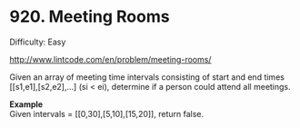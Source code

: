 # 920. Meeting Rooms

Difficulty: Easy

http://www.lintcode.com/en/problem/meeting-rooms/

Given an array of meeting time intervals consisting of start and end times [[s1,e1],[s2,e2],...] (si < ei), determine if a person could attend all meetings.

**Example**  
Given intervals = [[0,30],[5,10],[15,20]], return false.
